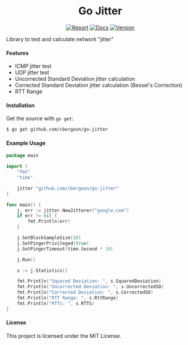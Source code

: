 <h1 align="center">Go Jitter</h1>
<p align="center">
<a href="https://goreportcard.com/report/github.com/cbergoon/go-jitter"><img src="https://goreportcard.com/badge/github.com/cbergoon/go-jitter?1=1" alt="Report"></a>
<a href="https://godoc.org/github.com/cbergoon/go-jitter"><img src="https://img.shields.io/badge/godoc-reference-brightgreen.svg" alt="Docs"></a>
<a href="#"><img src="https://img.shields.io/badge/version-0.1.0-brightgreen.svg" alt="Version"></a>
</p>

Library to test and calculate network "jitter"

#### Features

* ICMP jitter test
* UDP jitter test
* Uncorrected Standard Deviation jitter calculation
* Corrected Standard Deviation jitter calculation (Bessel's Correction)
* RTT Range

#### Installation

Get the source with ```go get```:

```bash
$ go get github.com/cbergoon/go-jitter
```

#### Example Usage

```go
package main

import (
	"fmt"
	"time"

	jitter "github.com/cbergoon/go-jitter"
)

func main() {
	j, err := jitter.NewJitterer("google.com")
	if err != nil {
		fmt.Println(err)
	}

	j.SetBlockSampleSize(10)
	j.SetPingerPrivileged(true)
	j.SetPingerTimeout(time.Second * 10)

	j.Run()

	s := j.Statistics()

	fmt.Println("Squared Deviation: ", s.SquaredDeviation)
	fmt.Println("Uncorrected Deviation: ", s.UncorrectedSD)
	fmt.Println("Corrected Deviation: ", s.CorrectedSD)
	fmt.Println("RTT Range: ", s.RttRange)
	fmt.Println("RTTs: ", s.RTTS)
}
```

#### License

This project is licensed under the MIT License.